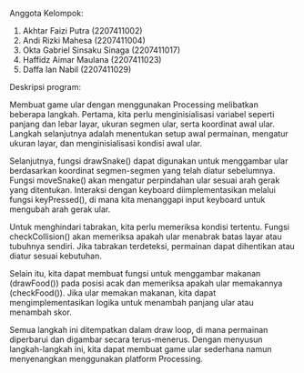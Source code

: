 Anggota Kelompok:
1. Akhtar Faizi Putra (2207411002)
2. Andi Rizki Mahesa (2207411004)
3. Okta Gabriel Sinsaku Sinaga (2207411017)
4. Haffidz Aimar Maulana (2207411023)
5. Daffa Ian Nabil (2207411029)

Deskripsi program:

Membuat game ular dengan menggunakan Processing melibatkan beberapa langkah. Pertama, kita perlu menginisialisasi variabel seperti panjang dan lebar layar, ukuran segmen ular, serta koordinat awal ular. Langkah selanjutnya adalah menentukan setup awal permainan, mengatur ukuran layar, dan menginisialisasi kondisi awal ular.

Selanjutnya, fungsi drawSnake() dapat digunakan untuk menggambar ular berdasarkan koordinat segmen-segmen yang telah diatur sebelumnya. Fungsi moveSnake() akan mengatur perpindahan ular sesuai arah gerak yang ditentukan. Interaksi dengan keyboard diimplementasikan melalui fungsi keyPressed(), di mana kita menanggapi input keyboard untuk mengubah arah gerak ular.

Untuk menghindari tabrakan, kita perlu memeriksa kondisi tertentu. Fungsi checkCollision() akan memeriksa apakah ular menabrak batas layar atau tubuhnya sendiri. Jika tabrakan terdeteksi, permainan dapat dihentikan atau diatur sesuai kebutuhan.

Selain itu, kita dapat membuat fungsi untuk menggambar makanan (drawFood()) pada posisi acak dan memeriksa apakah ular memakannya (checkFood()). Jika ular memakan makanan, kita dapat mengimplementasikan logika untuk menambah panjang ular atau menambah skor.

Semua langkah ini ditempatkan dalam draw loop, di mana permainan diperbarui dan digambar secara terus-menerus. Dengan menyusun langkah-langkah ini, kita dapat membuat game ular sederhana namun menyenangkan menggunakan platform Processing.
